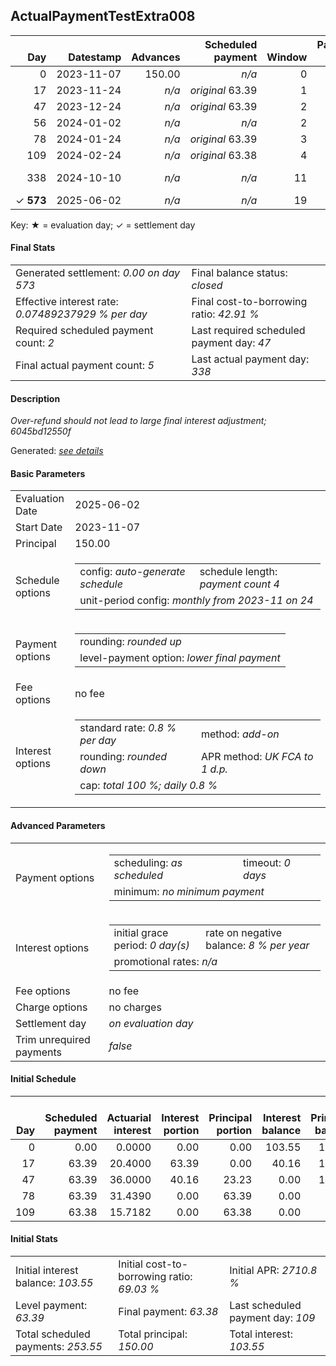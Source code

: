 <h2>ActualPaymentTestExtra008</h2>
<table>
    <thead style="vertical-align: bottom;">
        <th class="ci00" style="text-align: right;">Day</th>
        <th class="ci01" style="text-align: right;">Datestamp</th>
        <th class="ci02" style="text-align: right;">Advances</th>
        <th class="ci03" style="text-align: right;">Scheduled payment</th>
        <th class="ci04" style="text-align: right;">Window</th>
        <th class="ci05" style="text-align: right;">Payment due</th>
        <th class="ci06" style="text-align: right;">Actual payments</th>
        <th class="ci07" style="text-align: right;">Generated payment</th>
        <th class="ci08" style="text-align: right;">Net effect</th>
        <th class="ci09" style="text-align: right;">Payment status</th>
        <th class="ci10" style="text-align: right;">Balance status</th>
        <th class="ci11" style="text-align: right;">Actuarial interest</th>
        <th class="ci12" style="text-align: right;">New interest</th>
        <th class="ci13" style="text-align: right;">Interest portion</th>
        <th class="ci14" style="text-align: right;">Principal portion</th>
        <th class="ci15" style="text-align: right;">Interest balance</th>
        <th class="ci16" style="text-align: right;">Principal balance</th>
        <th class="ci17" style="text-align: right;">Settlement figure</th>
    </thead>
    <tr style="text-align: right;">
        <td class="ci00">0</td>
        <td class="ci01" style="white-space: nowrap;">2023-11-07</td>
        <td class="ci02">150.00</td>
        <td class="ci03" style="white-space: nowrap;"><i>n/a<i></td>
        <td class="ci04">0</td>
        <td class="ci05">0.00</td>
        <td class="ci06"><i>n/a</i></td>
        <td class="ci07"><i>n/a</i></td>
        <td class="ci08">0.00</td>
        <td class="ci09"><i>none&nbsp;scheduled</i></td>
        <td class="ci10">open</td>
        <td class="ci11">0.0000</td>
        <td class="ci12">0.0000</td>
        <td class="ci13">0.00</td>
        <td class="ci14">0.00</td>
        <td class="ci15">103.5500</td>
        <td class="ci16">150.00</td>
        <td class="ci17">150.00</td>
    </tr>
    <tr style="text-align: right;">
        <td class="ci00">17</td>
        <td class="ci01" style="white-space: nowrap;">2023-11-24</td>
        <td class="ci02"><i>n/a</i></td>
        <td class="ci03" style="white-space: nowrap;"><i>original</i> 63.39</td>
        <td class="ci04">1</td>
        <td class="ci05">63.39</td>
        <td class="ci06"><i>confirmed</i>&nbsp;70.20</td>
        <td class="ci07"><i>n/a</i></td>
        <td class="ci08">70.20</td>
        <td class="ci09"><i>overpayment</i></td>
        <td class="ci10">open</td>
        <td class="ci11">20.4000</td>
        <td class="ci12">0.0000</td>
        <td class="ci13">70.20</td>
        <td class="ci14">0.00</td>
        <td class="ci15">33.3500</td>
        <td class="ci16">150.00</td>
        <td class="ci17">100.20</td>
    </tr>
    <tr style="text-align: right;">
        <td class="ci00">47</td>
        <td class="ci01" style="white-space: nowrap;">2023-12-24</td>
        <td class="ci02"><i>n/a</i></td>
        <td class="ci03" style="white-space: nowrap;"><i>original</i> 63.39</td>
        <td class="ci04">2</td>
        <td class="ci05">56.58</td>
        <td class="ci06"><i>confirmed</i>&nbsp;70.20</td>
        <td class="ci07"><i>n/a</i></td>
        <td class="ci08">70.20</td>
        <td class="ci09"><i>overpayment</i></td>
        <td class="ci10">open</td>
        <td class="ci11">36.0000</td>
        <td class="ci12">0.0000</td>
        <td class="ci13">33.35</td>
        <td class="ci14">36.85</td>
        <td class="ci15">0.0000</td>
        <td class="ci16">113.15</td>
        <td class="ci17">66.00</td>
    </tr>
    <tr style="text-align: right;">
        <td class="ci00">56</td>
        <td class="ci01" style="white-space: nowrap;">2024-01-02</td>
        <td class="ci02"><i>n/a</i></td>
        <td class="ci03" style="white-space: nowrap;"><i>n/a<i></td>
        <td class="ci04">2</td>
        <td class="ci05">0.00</td>
        <td class="ci06"><i>confirmed</i>&nbsp;76.80</td>
        <td class="ci07"><i>n/a</i></td>
        <td class="ci08">76.80</td>
        <td class="ci09"><i>extra&nbsp;payment</i></td>
        <td class="ci10">refund&nbsp;due</td>
        <td class="ci11">8.1468</td>
        <td class="ci12">-39.0032</td>
        <td class="ci13">-39.01</td>
        <td class="ci14">115.81</td>
        <td class="ci15">0.0000</td>
        <td class="ci16">-2.66</td>
        <td class="ci17">-2.66</td>
    </tr>
    <tr style="text-align: right;">
        <td class="ci00">78</td>
        <td class="ci01" style="white-space: nowrap;">2024-01-24</td>
        <td class="ci02"><i>n/a</i></td>
        <td class="ci03" style="white-space: nowrap;"><i>original</i> 63.39</td>
        <td class="ci04">3</td>
        <td class="ci05">0.00</td>
        <td class="ci06"><i>n/a</i></td>
        <td class="ci07"><i>n/a</i></td>
        <td class="ci08">0.00</td>
        <td class="ci09"><i>no&nbsp;longer&nbsp;required</i></td>
        <td class="ci10">refund&nbsp;due</td>
        <td class="ci11">-0.0128</td>
        <td class="ci12">-0.0128</td>
        <td class="ci13">0.00</td>
        <td class="ci14">0.00</td>
        <td class="ci15">-0.0128</td>
        <td class="ci16">-2.66</td>
        <td class="ci17">-2.67</td>
    </tr>
    <tr style="text-align: right;">
        <td class="ci00">109</td>
        <td class="ci01" style="white-space: nowrap;">2024-02-24</td>
        <td class="ci02"><i>n/a</i></td>
        <td class="ci03" style="white-space: nowrap;"><i>original</i> 63.38</td>
        <td class="ci04">4</td>
        <td class="ci05">0.00</td>
        <td class="ci06"><i>n/a</i></td>
        <td class="ci07"><i>n/a</i></td>
        <td class="ci08">0.00</td>
        <td class="ci09"><i>no&nbsp;longer&nbsp;required</i></td>
        <td class="ci10">refund&nbsp;due</td>
        <td class="ci11">-0.0181</td>
        <td class="ci12">-0.0181</td>
        <td class="ci13">0.00</td>
        <td class="ci14">0.00</td>
        <td class="ci15">-0.0309</td>
        <td class="ci16">-2.66</td>
        <td class="ci17">-2.69</td>
    </tr>
    <tr style="text-align: right;">
        <td class="ci00">338</td>
        <td class="ci01" style="white-space: nowrap;">2024-10-10</td>
        <td class="ci02"><i>n/a</i></td>
        <td class="ci03" style="white-space: nowrap;"><i>n/a<i></td>
        <td class="ci04">11</td>
        <td class="ci05">0.00</td>
        <td class="ci06"><i>confirmed</i>&nbsp;-2.82<br/><i>confirmed</i>&nbsp;-0.03</td>
        <td class="ci07"><i>n/a</i></td>
        <td class="ci08">-2.85</td>
        <td class="ci09"><i>refunded</i></td>
        <td class="ci10">open</td>
        <td class="ci11">-0.1335</td>
        <td class="ci12">-0.1335</td>
        <td class="ci13">-0.17</td>
        <td class="ci14">-2.68</td>
        <td class="ci15">0.0000</td>
        <td class="ci16">0.02</td>
        <td class="ci17">0.00</td>
    </tr>
    <tr style="text-align: right;">
        <td class="ci00">&#x2713;&nbsp;<b>573</b></td>
        <td class="ci01" style="white-space: nowrap;">2025-06-02</td>
        <td class="ci02"><i>n/a</i></td>
        <td class="ci03" style="white-space: nowrap;"><i>n/a<i></td>
        <td class="ci04">19</td>
        <td class="ci05">0.00</td>
        <td class="ci06"><i>n/a</i></td>
        <td class="ci07">0.00</td>
        <td class="ci08">0.00</td>
        <td class="ci09"><i>generated</i></td>
        <td class="ci10">closed</td>
        <td class="ci11">0.0376</td>
        <td class="ci12">0.0000</td>
        <td class="ci13">0.00</td>
        <td class="ci14">0.02</td>
        <td class="ci15">0.0000</td>
        <td class="ci16">0.00</td>
        <td class="ci17">0.00</td>
    </tr>
</table><p>Key: &#x2605; = evaluation day; &#x2713; = settlement day</p>
<h4>Final Stats</h4>
<table>
    <tr>
        <td>Generated settlement: <i>0.00 on day 573</i></td>
        <td>Final balance status: <i>closed</i></td>
    </tr>
    <tr>
        <td>Effective interest rate: <i>0.07489237929 % per day</i></td>
        <td>Final cost-to-borrowing ratio: <i>42.91 %</i></td>
    </tr>
    <tr>
        <td>Required scheduled payment count: <i>2</i></td>
        <td>Last required scheduled payment day: <i>47</i></td>
    </tr>
    <tr>
        <td>Final actual payment count: <i>5</i></td>
        <td>Last actual payment day: <i>338</i></td>
    </tr>
</table>

<h4>Description</h4>
<p><i>Over-refund should not lead to large final interest adjustment; 6045bd12550f</i></p>
<p>Generated: <i><a href="../GeneratedDate.html">see details</a></i></p>
<h4>Basic Parameters</h4>
<table>
    <tr>
        <td>Evaluation Date</td>
        <td>2025-06-02</td>
    </tr>
    <tr>
        <td>Start Date</td>
        <td>2023-11-07</td>
    </tr>
    <tr>
        <td>Principal</td>
        <td>150.00</td>
    </tr>
    <tr>
        <td>Schedule options</td>
        <td>
            <table>
                <tr>
                    <td>config: <i>auto-generate schedule</i></td>
                    <td>schedule length: <i><i>payment count</i> 4</i></td>
                </tr>
                <tr>
                    <td colspan="2" style="white-space: nowrap;">unit-period config: <i>monthly from 2023-11 on 24</i></td>
                </tr>
            </table>
        </td>
    </tr>
    <tr>
        <td>Payment options</td>
        <td>
            <table>
                <tr>
                    <td>rounding: <i>rounded up</i></td>
                </tr>
                <tr>
                    <td>level-payment option: <i>lower&nbsp;final&nbsp;payment</i></td>
                </tr>
            </table>
        </td>
    </tr>
    <tr>
        <td>Fee options</td>
        <td>no fee
        </td>
    </tr>
    <tr>
        <td>Interest options</td>
        <td>
            <table>
                <tr>
                    <td>standard rate: <i>0.8 % per day</i></td>
                    <td>method: <i>add-on</i></td>
                </tr>
                <tr>
                    <td>rounding: <i>rounded down</i></td>
                    <td>APR method: <i>UK FCA to 1 d.p.</i></td>
                </tr>
                <tr>
                    <td colspan="2">cap: <i>total 100 %; daily 0.8 %</td>
                </tr>
            </table>
        </td>
    </tr>
</table>
<h4>Advanced Parameters</h4>
<table>
    <tr>
        <td>Payment options</td>
        <td>
                <table>
                    <tr>
                        <td>scheduling: <i>as scheduled</i></td>
                        <td>timeout: <i>0 days</i></td>
                    </tr>
                    <tr>
                        <td colspan="2">minimum: <i>no&nbsp;minimum&nbsp;payment</i></td>
                    </tr>
                </table>
        </td>
    </tr>
    <tr>
        <td>Interest options</td>
        <td>
            <table>
                <tr>
                    <td>initial grace period: <i>0 day(s)</i></td>
                    <td>rate on negative balance: <i>8 % per year</i></td>
                </tr>
                <tr>
                    <td colspan="2">promotional rates: <i><i>n/a</i></i></td>
                </tr>
            </table>
        </td>
    </tr>
    <tr>
        <td>Fee options</td>
        <td>no fee
        </td>
    </tr>
    <tr>
        <td>Charge options</td>
        <td>no charges
        </td>
    </tr>
    <tr>
        <td>Settlement day</td><td><i><i>on evaluation day</i></i></td>
    </tr>
    <tr>
        <td>Trim unrequired payments</td><td><i>false</i></td>
    </tr>
</table><h4>Initial Schedule</h4>
<table>
    <thead style="vertical-align: bottom;">
        <th style="text-align: right;">Day</th>
        <th style="text-align: right;">Scheduled payment</th>
        <th style="text-align: right;">Actuarial interest</th>
        <th style="text-align: right;">Interest portion</th>
        <th style="text-align: right;">Principal portion</th>
        <th style="text-align: right;">Interest balance</th>
        <th style="text-align: right;">Principal balance</th>
        <th style="text-align: right;">Total actuarial interest</th>
        <th style="text-align: right;">Total interest</th>
        <th style="text-align: right;">Total principal</th>
    </thead>
    <tr style="text-align: right;">
        <td class="ci00">0</td>
        <td class="ci01" style="white-space: nowrap;">0.00</td>
        <td class="ci02">0.0000</td>
        <td class="ci03">0.00</td>
        <td class="ci04">0.00</td>
        <td class="ci05">103.55</td>
        <td class="ci06">150.00</td>
        <td class="ci07">0.0000</td>
        <td class="ci08">0.00</td>
        <td class="ci09">0.00</td>
    </tr>
    <tr style="text-align: right;">
        <td class="ci00">17</td>
        <td class="ci01" style="white-space: nowrap;">63.39</td>
        <td class="ci02">20.4000</td>
        <td class="ci03">63.39</td>
        <td class="ci04">0.00</td>
        <td class="ci05">40.16</td>
        <td class="ci06">150.00</td>
        <td class="ci07">20.4000</td>
        <td class="ci08">63.39</td>
        <td class="ci09">0.00</td>
    </tr>
    <tr style="text-align: right;">
        <td class="ci00">47</td>
        <td class="ci01" style="white-space: nowrap;">63.39</td>
        <td class="ci02">36.0000</td>
        <td class="ci03">40.16</td>
        <td class="ci04">23.23</td>
        <td class="ci05">0.00</td>
        <td class="ci06">126.77</td>
        <td class="ci07">56.4000</td>
        <td class="ci08">103.55</td>
        <td class="ci09">23.23</td>
    </tr>
    <tr style="text-align: right;">
        <td class="ci00">78</td>
        <td class="ci01" style="white-space: nowrap;">63.39</td>
        <td class="ci02">31.4390</td>
        <td class="ci03">0.00</td>
        <td class="ci04">63.39</td>
        <td class="ci05">0.00</td>
        <td class="ci06">63.38</td>
        <td class="ci07">87.8390</td>
        <td class="ci08">103.55</td>
        <td class="ci09">86.62</td>
    </tr>
    <tr style="text-align: right;">
        <td class="ci00">109</td>
        <td class="ci01" style="white-space: nowrap;">63.38</td>
        <td class="ci02">15.7182</td>
        <td class="ci03">0.00</td>
        <td class="ci04">63.38</td>
        <td class="ci05">0.00</td>
        <td class="ci06">0.00</td>
        <td class="ci07">103.5572</td>
        <td class="ci08">103.55</td>
        <td class="ci09">150.00</td>
    </tr>
</table>
<h4>Initial Stats</h4>
<table>
    <tr>
        <td>Initial interest balance: <i>103.55</i></td>
        <td>Initial cost-to-borrowing ratio: <i>69.03 %</i></td>
        <td>Initial APR: <i>2710.8 %</i></td>
    </tr>
    <tr>
        <td>Level payment: <i>63.39</i></td>
        <td>Final payment: <i>63.38</i></td>
        <td>Last scheduled payment day: <i>109</i></td>
    </tr>
    <tr>
        <td>Total scheduled payments: <i>253.55</i></td>
        <td>Total principal: <i>150.00</i></td>
        <td>Total interest: <i>103.55</i></td>
    </tr>
</table>